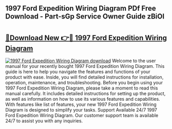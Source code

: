 ## 1997 Ford Expedition Wiring Diagram PDf Free Download - Part-sGp Service Owner Guide zBiOl

# <h2><a href="http://dftcge.blite.top/?on=1997+Ford+Expedition+Wiring+Diagram">🔗Download New 👉🔴 1997 Ford Expedition Wiring Diagram</a></h2>

[![1997 Ford Expedition Wiring Diagram download](https://i.imgur.com/lujVjoI.png)](http://dftcge.blite.top/?on=1997+Ford+Expedition+Wiring+Diagram)
Welcome to the user manual for your recently bought 1997 Ford Expedition Wiring Diagram. This guide is here to help you navigate the features and functions of your product with ease. Inside, you will find detailed instructions for installation, operation, maintenance, and troubleshooting. Before you begin using your 1997 Ford Expedition Wiring Diagram, please take a moment to read this manual carefully. It includes detailed instructions for setting up the product, as well as information on how to use its various features and capabilities. With features like list of features, your new 1997 Ford Expedition Wiring Diagram is designed to simplify your tasks. Support Available 24/7 1997 Ford Expedition Wiring Diagram. Our customer support team is available 24/7 to assist you with any inquiries.
